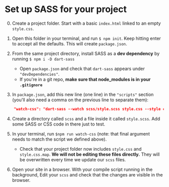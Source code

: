 # Set up SASS for your project

0. Create a project folder. Start with a basic `index.html` linked to an empty `style.css`.

1. Open this folder in your terminal, and run `$ npm init`. Keep hitting enter to accept all the defaults. This will create `package.json`.

1. From the same project directory, install SASS as a **dev dependency** by running `$ npm i -D dart-sass`

   - Open `package.json` and check that `dart-sass` appears under `"devDependencies"`.
   - If you're in a git repo, **make sure that node_modules is in your `.gitignore`**

1. In `package.json`, add this new line (one line) in the `"scripts"` section (you'll also need a comma on the previous line to separate them):

```json
    "watch-css": "dart-sass --watch scss/style.scss style.css --style compressed"
```

4. Create a directory called `scss` and a file inside it called `style.scss`. Add some SASS or CSS code in there just to test.

5. In your terminal, run `$npm run watch-css` (note: that final argument needs to match the script we defined above).

   - Check that your project folder now includes `style.css` and `style.css.map`. **We will not be editing these files directly.** They will be overwritten every time we update our `scss` files.

6. Open your site in a browser. With your compile script running in the background, Edit your `scss` and check that the changes are visible in the browser.
